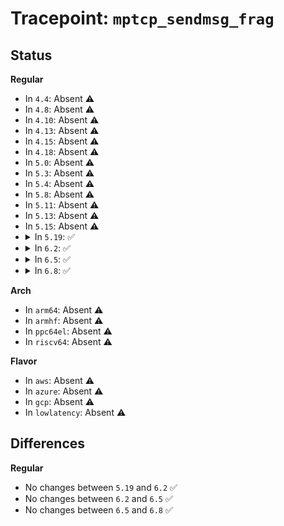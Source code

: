 # Tracepoint: <code>mptcp_sendmsg_frag</code>

## Status
<b>Regular</b>
<ul>
<li>
In <code>4.4</code>: Absent ⚠️
</li>
<li>
In <code>4.8</code>: Absent ⚠️
</li>
<li>
In <code>4.10</code>: Absent ⚠️
</li>
<li>
In <code>4.13</code>: Absent ⚠️
</li>
<li>
In <code>4.15</code>: Absent ⚠️
</li>
<li>
In <code>4.18</code>: Absent ⚠️
</li>
<li>
In <code>5.0</code>: Absent ⚠️
</li>
<li>
In <code>5.3</code>: Absent ⚠️
</li>
<li>
In <code>5.4</code>: Absent ⚠️
</li>
<li>
In <code>5.8</code>: Absent ⚠️
</li>
<li>
In <code>5.11</code>: Absent ⚠️
</li>
<li>
In <code>5.13</code>: Absent ⚠️
</li>
<li>
In <code>5.15</code>: Absent ⚠️
</li>
<li>
<details>
<summary>In <code>5.19</code>: ✅</summary>

Event:

```c
struct trace_event_raw_mptcp_dump_mpext {
    struct trace_entry ent;
    u64 data_ack;
    u64 data_seq;
    u32 subflow_seq;
    u16 data_len;
    u16 csum;
    u8 use_map;
    u8 dsn64;
    u8 data_fin;
    u8 use_ack;
    u8 ack64;
    u8 mpc_map;
    u8 frozen;
    u8 reset_transient;
    u8 reset_reason;
    u8 csum_reqd;
    u8 infinite_map;
    char __data[0];
};
```
Function:

```c
void trace_event_raw_event_mptcp_dump_mpext(void *__data, struct mptcp_ext *mpext);
```
</details>
</li>
<li>
<details>
<summary>In <code>6.2</code>: ✅</summary>

Event:

```c
struct trace_event_raw_mptcp_dump_mpext {
    struct trace_entry ent;
    u64 data_ack;
    u64 data_seq;
    u32 subflow_seq;
    u16 data_len;
    u16 csum;
    u8 use_map;
    u8 dsn64;
    u8 data_fin;
    u8 use_ack;
    u8 ack64;
    u8 mpc_map;
    u8 frozen;
    u8 reset_transient;
    u8 reset_reason;
    u8 csum_reqd;
    u8 infinite_map;
    char __data[0];
};
```
Function:

```c
void trace_event_raw_event_mptcp_dump_mpext(void *__data, struct mptcp_ext *mpext);
```
</details>
</li>
<li>
<details>
<summary>In <code>6.5</code>: ✅</summary>

Event:

```c
struct trace_event_raw_mptcp_dump_mpext {
    struct trace_entry ent;
    u64 data_ack;
    u64 data_seq;
    u32 subflow_seq;
    u16 data_len;
    u16 csum;
    u8 use_map;
    u8 dsn64;
    u8 data_fin;
    u8 use_ack;
    u8 ack64;
    u8 mpc_map;
    u8 frozen;
    u8 reset_transient;
    u8 reset_reason;
    u8 csum_reqd;
    u8 infinite_map;
    char __data[0];
};
```
Function:

```c
void trace_event_raw_event_mptcp_dump_mpext(void *__data, struct mptcp_ext *mpext);
```
</details>
</li>
<li>
<details>
<summary>In <code>6.8</code>: ✅</summary>

Event:

```c
struct trace_event_raw_mptcp_dump_mpext {
    struct trace_entry ent;
    u64 data_ack;
    u64 data_seq;
    u32 subflow_seq;
    u16 data_len;
    u16 csum;
    u8 use_map;
    u8 dsn64;
    u8 data_fin;
    u8 use_ack;
    u8 ack64;
    u8 mpc_map;
    u8 frozen;
    u8 reset_transient;
    u8 reset_reason;
    u8 csum_reqd;
    u8 infinite_map;
    char __data[0];
};
```
Function:

```c
void trace_event_raw_event_mptcp_dump_mpext(void *__data, struct mptcp_ext *mpext);
```
</details>
</li>
</ul>
<b>Arch</b>
<ul>
<li>
In <code>arm64</code>: Absent ⚠️
</li>
<li>
In <code>armhf</code>: Absent ⚠️
</li>
<li>
In <code>ppc64el</code>: Absent ⚠️
</li>
<li>
In <code>riscv64</code>: Absent ⚠️
</li>
</ul>
<b>Flavor</b>
<ul>
<li>
In <code>aws</code>: Absent ⚠️
</li>
<li>
In <code>azure</code>: Absent ⚠️
</li>
<li>
In <code>gcp</code>: Absent ⚠️
</li>
<li>
In <code>lowlatency</code>: Absent ⚠️
</li>
</ul>

## Differences
<b>Regular</b>
<ul>
<li>
No changes between <code>5.19</code> and <code>6.2</code> ✅
</li>
<li>
No changes between <code>6.2</code> and <code>6.5</code> ✅
</li>
<li>
No changes between <code>6.5</code> and <code>6.8</code> ✅
</li>
</ul>
